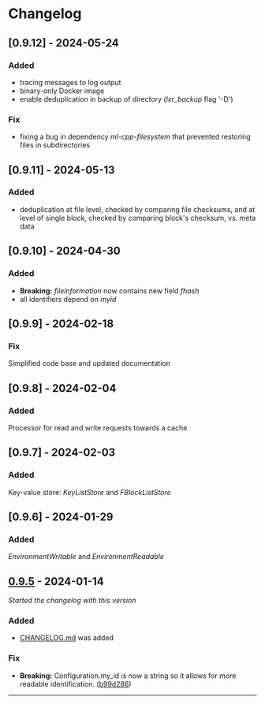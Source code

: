 # Changelog

## [0.9.12] - 2024-05-24

### Added

- tracing messages to log output
- binary-only Docker image
- enable deduplication in backup of directory (_lxr\_backup_ flag '-D')

### Fix

- fixing a bug in dependency _ml-cpp-filesystem_ that prevented restoring files in subdirectories


## [0.9.11] - 2024-05-13

### Added

- deduplication at file level, checked by comparing file checksums, and at level of single block, checked by comparing block's checksum, vs. meta data


## [0.9.10] - 2024-04-30

### Added

- **Breaking:** _fileinformation_ now contains new field _fhash_
- all identifiers depend on _myid_


## [0.9.9] - 2024-02-18

### Fix

Simplified code base and updated documentation


## [0.9.8] - 2024-02-04

### Added

Processor for read and write requests towards a cache


## [0.9.7] - 2024-02-03

### Added

Key-value store: _KeyListStore_ and _FBlockListStore_


## [0.9.6] - 2024-01-29

### Added

_EnvironmentWritable_ and _EnvironmentReadable_


## [0.9.5] - 2024-01-14

_Started the changelog with this version_

### Added

- [CHANGELOG.md](CHANGELOG.md) was added

### Fix

- **Breaking:** Configuration.my_id is now a string so it allows for more readable identification. ([b99d286](https://github.com/eLyKseeR/elykseer-ml/commit/b99d286df15f345d6029c998d5fc7f8a4cebba53))


----

[0.9.5]: https://github.com/eLyKseeR/elykseer-ml/releases/tag/v0.9.5